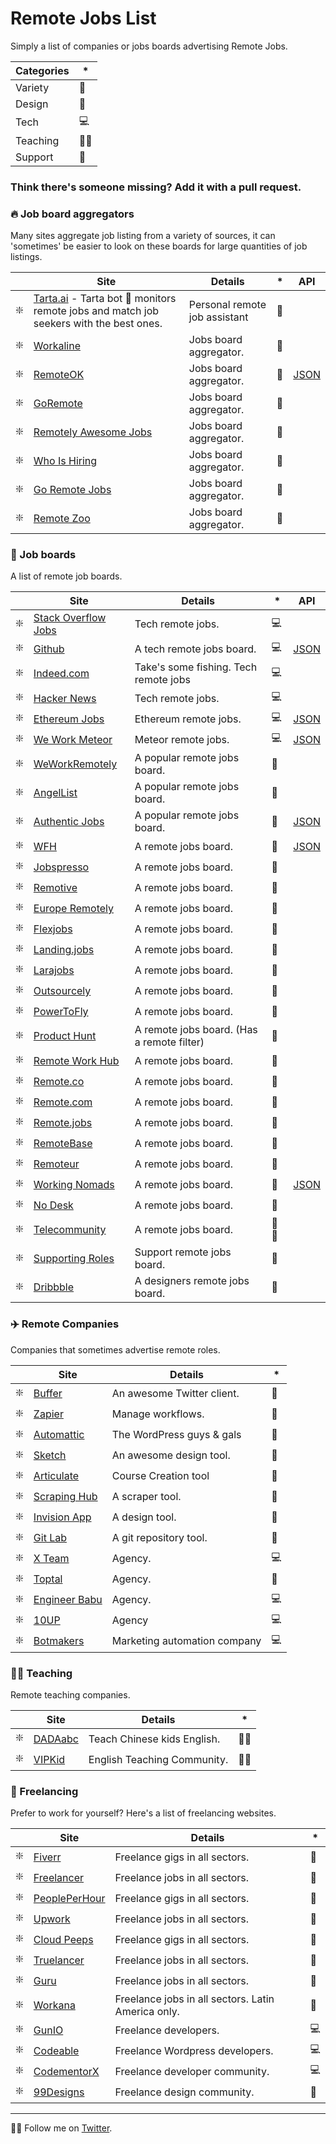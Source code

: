 # Remote Jobs List
Simply a list of companies or jobs boards advertising Remote Jobs.

| Categories | * |
|--|--|
| Variety |🌟|
| Design |🎨|
| Tech |💻|
| Teaching |👩‍🏫|
| Support |📱|

### Think there's someone missing? Add it with a pull request.

### 🔥  Job board aggregators

Many sites aggregate job listing from a variety of sources, it can 'sometimes' be easier to look on these boards for large quantities of job listings.

|| Site |   Details | * | API |                                                                                                     
-------------------------------------------------------------------------------------------------------------------|---------------------------------------------------------------|--|--|--|
| ❇️  | [Tarta.ai](https://tarta.ai/) - Tarta bot 🥧 monitors remote jobs and match job seekers with the best ones. | Personal remote job assistant | 🌟 |
| ❇️ | [Workaline](https://workaline.com/) | Jobs board aggregator. |🌟|
| ❇️ | [RemoteOK](https://remoteok.io/) | Jobs board aggregator. |🌟| [JSON](https://remoteok.io/remote-jobs.json)|
| ❇️ | [GoRemote](https://goremote.io/) | Jobs board aggregator. |🌟|
| ❇️ | [Remotely Awesome Jobs](https://www.remotelyawesomejobs.com/) | Jobs board aggregator. |🌟|
| ❇️ | [Who Is Hiring](https://whoishiring.io) | Jobs board aggregator. |🌟|
| ❇️ | [Go Remote Jobs](https://goremotejobs.com/) | Jobs board aggregator. |🌟|
| ❇️ | [Remote Zoo](https://www.remotezoo.com/) | Jobs board aggregator. |🌟|

### 📌 Job boards

A list of remote job boards.

|| Site |   Details | * | API |                                                                                                       
-------------------------------------------------------------------------------------------------------------------|---------------------------------------------------------------|--|--|--|
| ❇️ | [Stack Overflow Jobs](https://stackoverflow.com/jobs/remote-developer-jobs) | Tech remote jobs. |💻|
| ❇️ | [Github](https://jobs.github.com/positions?description=&location=remote) | A tech remote jobs board.  |💻|[JSON](https://jobs.github.com/api)
| ❇️ | [Indeed.com](https://www.indeed.com/q-Remote-Programming-jobs.html) | Take's some fishing. Tech remote jobs |💻|
| ❇️ | [Hacker News](https://news.ycombinator.com/jobs) | Tech remote jobs. |💻|
| ❇️ | [Ethereum Jobs](http://jobs.ethercasts.com/) | Ethereum remote jobs. |💻|[JSON](http://jobs.ethercasts.com/api/jobs) |
| ❇️ | [We Work Meteor](https://www.weworkmeteor.com/) |Meteor remote jobs. |💻|[JSON](https://www.weworkmeteor.com/api/jobs) |
| ❇️ | [WeWorkRemotely](https://weworkremotely.com/) | A popular remote jobs board. |🌟|
| ❇️ | [AngelList](https://angel.co/) |A popular remote jobs board. |🌟|
| ❇️ | [Authentic Jobs](https://authenticjobs.com/#remote=true) | A popular remote jobs board. |🌟| [JSON](https://authenticjobs.com/api/docs)
| ❇️ | [WFH](https://www.wfh.io/) | A remote jobs board. |🌟| [JSON](https://github.com/wfhio/api)|
| ❇️ | [Jobspresso](https://jobspresso.co/) | A remote jobs board. |🌟|
| ❇️ | [Remotive](https://remotive.io/) | A remote jobs board. |🌟|
| ❇️ | [Europe Remotely](https://europeremotely.com/) | A remote jobs board. |🌟|
| ❇️ | [Flexjobs](https://www.flexjobs.com) | A remote jobs board. |🌟|
| ❇️ | [Landing.jobs](https://landing.jobs/jobs?remote=true) | A remote jobs board. |🌟|
| ❇️ | [Larajobs](http://larajobs.com) | A remote jobs board. |🌟|
| ❇️ | [Outsourcely](https://www.outsourcely.com/remote-workers) | A remote jobs board. |🌟|
| ❇️ | [PowerToFly](https://powertofly.com/) | A remote jobs board. |🌟|
| ❇️ | [Product Hunt](https://www.producthunt.com/jobs) | A remote jobs board. (Has a remote filter) |🌟|
| ❇️ | [Remote Work Hub](https://remoteworkhub.com/remote-jobs/) | A remote jobs board. |🌟|
| ❇️ | [Remote.co](https://remote.co/remote-jobs/) | A remote jobs board. |🌟|
| ❇️ | [Remote.com](https://remote.com/jobs) | A remote jobs board. |🌟|
| ❇️ | [Remote.jobs](https://remote.jobs/) | A remote jobs board. |🌟|
| ❇️ | [RemoteBase](https://remotebase.io/) | A remote jobs board. |🌟|
| ❇️ | [Remoteur](http://www.remoteur.com/) | A remote jobs board. |🌟|
| ❇️ | [Working Nomads](https://www.workingnomads.co/jobs) | A remote jobs board. |🌟| [JSON](https://www.workingnomads.co/api/exposed_jobs/) |
| ❇️ | [No Desk](https://nodesk.co/remote-jobs/) | A remote jobs board. |🌟|
| ❇️ | [Telecommunity](http://remotejobs.telecommunity.net/) | A remote jobs board. |📱🌟|
| ❇️ | [Supporting Roles](https://supportingroles.io/) | Support remote jobs board. |📱|
| ❇️ | [Dribbble](https://dribbble.com/jobs?location=Anywhere) | A designers remote jobs board. |🎨|

### ✈️ Remote Companies

Companies that sometimes advertise remote roles.

|| Site |   Details | * |                                                                                                         
-------------------------------------------------------------------------------------------------------------------|---------------------------------------------------------------|--|--|
| ❇️ | [Buffer](http://journey.buffer.com/) | An awesome Twitter client. |🌟|
| ❇️ | [Zapier](https://zapier.com/about/) | Manage workflows. |🌟|
| ❇️ | [Automattic](https://automattic.com/work-with-us/) | The WordPress guys & gals |🌟|
| ❇️ | [Sketch](https://www.sketchapp.com/jobs/) | An awesome design tool. |🌟|
| ❇️ | [Articulate](https://articulate.com/company/careers/) | Course Creation tool |🌟|
| ❇️ | [Scraping Hub](https://scrapinghub.com/jobs) | A scraper tool. |🌟|
| ❇️ | [Invision App](https://www.invisionapp.com/company) | A design tool. |🌟|
| ❇️ | [Git Lab](https://about.gitlab.com/jobs/) | A git repository tool. |🌟|
| ❇️ | [X Team](https://x-team.com/) | Agency. |💻| 
| ❇️ | [Toptal](https://www.toptal.com/) | Agency. |🌟|
| ❇️ | [Engineer Babu](https://www.engineerbabu.com/) | Agency. |💻|
| ❇️ | [10UP](https://10up.com/careers/) | Agency |💻| 
| ❇️ | [Botmakers](https://botmakers.net/) | Marketing automation company |💻| 


### 👩‍🏫 Teaching
Remote teaching companies.

|| Site |   Details | * |                                                                                                         
-------------------------------------------------------------------------------------------------------------------|---------------------------------------------------------------|--|--|
| ❇️ | [DADAabc](https://www.dadaabc.com/teacher/job/) | Teach Chinese kids English. |👩‍🏫|
| ❇️ | [VIPKid](https://t.vipkid.com.cn/) | English Teaching Community. |👩‍🏫|        

### 🔨 Freelancing
Prefer to work for yourself? Here's a list of freelancing websites.

|| Site |   Details | * |                                                                                                         
-------------------------------------------------------------------------------------------------------------------|---------------------------------------------------------------|--|--|
| ❇️ | [Fiverr](https://www.fiverr.com/) | Freelance gigs in all sectors. |🌟|
| ❇️ | [Freelancer](https://www.freelancer.com/) | Freelance jobs in all sectors. |🌟|
| ❇️ | [PeoplePerHour](https://www.peopleperhour.com/) | Freelance gigs in all sectors. |🌟 |
| ❇️ | [Upwork](https://www.upwork.com/) | Freelance jobs in all sectors. |🌟|
| ❇️ | [Cloud Peeps](https://www.cloudpeeps.com) | Freelance gigs in all sectors. |🌟|
| ️️️❇️ | [Truelancer](https://www.truelancer.com/) | Freelance jobs in all sectors. |🌟|
| ❇️ | [Guru](https://www.guru.com/) | Freelance jobs in all sectors. |🌟|
| ️️️❇️ | [Workana](https://www.workana.com/) | Freelance jobs in all sectors. Latin America only. |🌟|
| ❇️ | [GunIO](https://www.gun.io/#hacker) | Freelance developers. |💻|
| ❇️ | [Codeable](https://codeable.io/) | Freelance Wordpress developers. |💻|
| ❇️ | [CodementorX](https://www.codementor.io/developers) | Freelance developer community. |💻| 
| ❇️ | [99Designs](https://99designs.co.uk/) | Freelance design community. |🎨|


---
👨‍💻 Follow me on [Twitter](https://twitter.com/ajukco).

